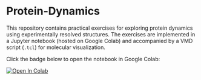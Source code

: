 # Protein-Dynamics

This repository contains practical exercises for exploring protein dynamics using experimentally resolved structures. 
The exercises are implemented in a Jupyter notebook (hosted on Google Colab) and accompanied by a VMD script (`.tcl`) for molecular visualization.

Click the badge below to open the notebook in Google Colab:

[![Open In Colab](https://colab.research.google.com/assets/colab-badge.svg)]([https://YOUR_COLAB_NOTEBOOK_LINK_HERE](https://colab.research.google.com/drive/1AiL4ae0LNeHHIgAQb9afJeL1IpJ3HZKk?authuser=1))

